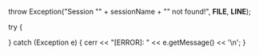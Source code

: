 

throw Exception("Session \"" + sessionName + "\" not found!", __FILE__, __LINE__);

try {

}
catch (Exception e)
{
  cerr << "[ERROR]: " << e.getMessage() << '\n';
}
